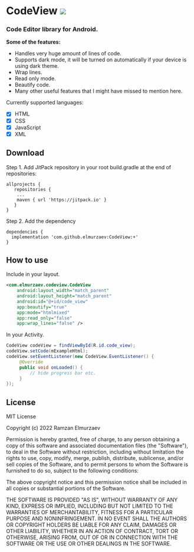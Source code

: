# CodeView [![](https://jitpack.io/v/elmurzaev/CodeView.svg)](https://jitpack.io/#elmurzaev/CodeView)
### Code Editor library for Android.

**Some of the features:**
- Handles very huge amount of lines of code.
- Supports dark mode, it will be turned on automatically if your device is using dark theme.
- Wrap lines.
- Read only mode.
- Beautify code.
- Many other useful features that I might have missed to mention here.

Currently supported languages:
- [x] HTML
- [x] CSS
- [x] JavaScript
- [x] XML

## Download

Step 1. Add JitPack repository in your root build.gradle at the end of repositories:

```Gradle
allprojects {
   repositories {
    ...
    maven { url 'https://jitpack.io' }
   }
}
```
Step 2. Add the dependency
```Gradle
dependencies {
  implementation 'com.github.elmurzaev:CodeView:+'
}
```

## How to use

Include in your layout.
```xml
<com.elmurzaev.codeview.CodeView
    android:layout_width="match_parent"
    android:layout_height="match_parent"
    android:id="@+id/code_view"
    app:beautify="true"
    app:mode="htmlmixed"
    app:read_only="false"
    app:wrap_lines="false" />
```
In your Activity.
```java
CodeView codeView = findViewById(R.id.code_view);
codeView.setCode(mExampleHtml);
codeView.setEventListener(new CodeView.EventListener() {
     @Override
     public void onLoaded() {
         // hide progress bar etc.
     }
});
```

## License
MIT License

Copyright (c) 2022 Ramzan Elmurzaev

Permission is hereby granted, free of charge, to any person obtaining a copy
of this software and associated documentation files (the "Software"), to deal
in the Software without restriction, including without limitation the rights
to use, copy, modify, merge, publish, distribute, sublicense, and/or sell
copies of the Software, and to permit persons to whom the Software is
furnished to do so, subject to the following conditions:

The above copyright notice and this permission notice shall be included in all
copies or substantial portions of the Software.

THE SOFTWARE IS PROVIDED "AS IS", WITHOUT WARRANTY OF ANY KIND, EXPRESS OR
IMPLIED, INCLUDING BUT NOT LIMITED TO THE WARRANTIES OF MERCHANTABILITY,
FITNESS FOR A PARTICULAR PURPOSE AND NONINFRINGEMENT. IN NO EVENT SHALL THE
AUTHORS OR COPYRIGHT HOLDERS BE LIABLE FOR ANY CLAIM, DAMAGES OR OTHER
LIABILITY, WHETHER IN AN ACTION OF CONTRACT, TORT OR OTHERWISE, ARISING FROM,
OUT OF OR IN CONNECTION WITH THE SOFTWARE OR THE USE OR OTHER DEALINGS IN THE
SOFTWARE.

